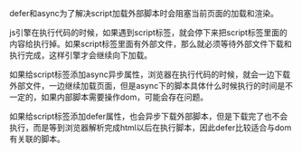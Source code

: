 defer和async为了解决script加载外部脚本时会阻塞当前页面的加载和渲染。

js引擎在执行代码的时候，如果遇到script标签，就会停下来把script标签里面的内容给执行掉。如果script标签里面有外部文件，那么就必须等待外部文件下载和执行完成，这样引擎才会继续向下加载。



如果给script标签添加async异步属性，浏览器在执行代码的时候，就会一边下载外部文件，一边继续加载页面，但是async下的脚本具体什么时候执行的时间是不一定的，如果内部脚本需要操作dom，可能会存在问题。



如果给script标签添加defer属性，也会异步下载外部脚本，但是下载完了也不会执行，而是等到浏览器解析完成html以后在执行脚本，因此defer比较适合与dom有关联的脚本。

